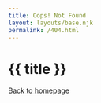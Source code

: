 ```yaml
---
title: Oops! Not Found
layout: layouts/base.njk
permalink: /404.html
---
```

# {{ title }}

[Back to homepage](/)

